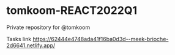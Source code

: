 # tomkoom-REACT2022Q1

Private repository for @tomkoom

Tasks link
https://62444e4748ada41f16ba0d3d--meek-brioche-2d6641.netlify.app/
